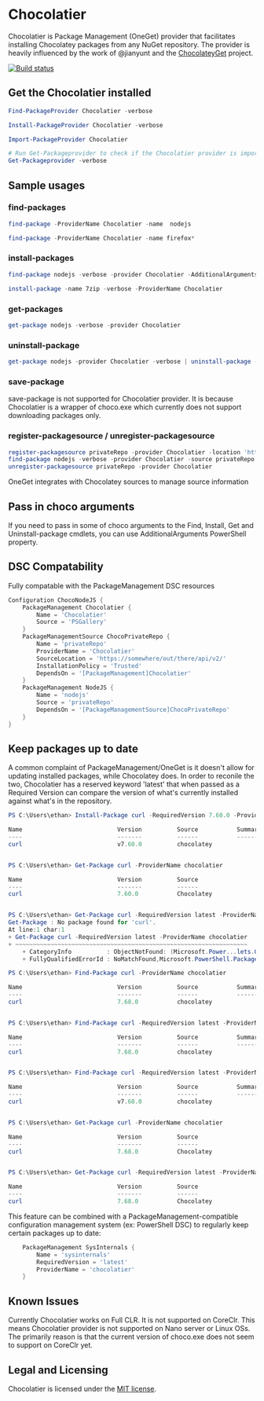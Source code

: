 # Chocolatier
Chocolatier is Package Management (OneGet) provider that facilitates installing Chocolatey packages from any NuGet repository. The provider is heavily influenced by the work of @jianyunt and the [ChocolateyGet](https://github.com/jianyunt/ChocolateyGet) project.

[![Build status](https://ci.appveyor.com/api/projects/status/14pwjwch40ww0cxd?svg=true)](https://ci.appveyor.com/project/ethanbergstrom/chocolatier)

## Get the Chocolatier installed
```PowerShell
Find-PackageProvider Chocolatier -verbose

Install-PackageProvider Chocolatier -verbose

Import-PackageProvider Chocolatier

# Run Get-Packageprovider to check if the Chocolatier provider is imported
Get-Packageprovider -verbose
```

## Sample usages
### find-packages
```PowerShell
find-package -ProviderName Chocolatier -name  nodejs

find-package -ProviderName Chocolatier -name firefox*
```

### install-packages
```PowerShell
find-package nodejs -verbose -provider Chocolatier -AdditionalArguments --exact | install-package

install-package -name 7zip -verbose -ProviderName Chocolatier
```
### get-packages
```PowerShell
get-package nodejs -verbose -provider Chocolatier
```
### uninstall-package
```PowerShell
get-package nodejs -provider Chocolatier -verbose | uninstall-package -AdditionalArguments '-y --remove-dependencies' -Verbose
```
### save-package

save-package is not supported for Chocolatier provider.
It is because Chocolatier is a wrapper of choco.exe which currently does not support downloading packages only.

### register-packagesource / unregister-packagesource
```PowerShell
register-packagesource privateRepo -provider Chocolatier -location 'https://somewhere/out/there/api/v2/'
find-package nodejs -verbose -provider Chocolatier -source privateRepo -AdditionalArguments --exact | install-package
unregister-packagesource privateRepo -provider Chocolatier
```

OneGet integrates with Chocolatey sources to manage source information

## Pass in choco arguments
If you need to pass in some of choco arguments to the Find, Install, Get and Uninstall-package cmdlets, you can use AdditionalArguments PowerShell property.

## DSC Compatability
Fully compatable with the PackageManagement DSC resources
```PowerShell
Configuration ChocoNodeJS {
	PackageManagement Chocolatier {
		Name = 'Chocolatier'
		Source = 'PSGallery'
	}
	PackageManagementSource ChocoPrivateRepo {
		Name = 'privateRepo'
		ProviderName = 'Chocolatier'
		SourceLocation = 'https://somewhere/out/there/api/v2/'
		InstallationPolicy = 'Trusted'
		DependsOn = '[PackageManagement]Chocolatier'
	}
	PackageManagement NodeJS {
		Name = 'nodejs'
		Source = 'privateRepo'
		DependsOn = '[PackageManagementSource]ChocoPrivateRepo'
	}
}
```

## Keep packages up to date
A common complaint of PackageManagement/OneGet is it doesn't allow for updating installed packages, while Chocolatey does.
  In order to reconile the two, Chocolatier has a reserved keyword 'latest' that when passed as a Required Version can compare the version of what's currently installed against what's in the repository.
```PowerShell
PS C:\Users\ethan> Install-Package curl -RequiredVersion 7.60.0 -ProviderName chocolatier -Force

Name                           Version          Source           Summary
----                           -------          ------           -------
curl                           v7.60.0          chocolatey


PS C:\Users\ethan> Get-Package curl -ProviderName chocolatier

Name                           Version          Source                           ProviderName
----                           -------          ------                           ------------
curl                           7.60.0           Chocolatey                       Chocolatier


PS C:\Users\ethan> Get-Package curl -RequiredVersion latest -ProviderName chocolatier
Get-Package : No package found for 'curl'.
At line:1 char:1
+ Get-Package curl -RequiredVersion latest -ProviderName chocolatier
+ ~~~~~~~~~~~~~~~~~~~~~~~~~~~~~~~~~~~~~~~~~~~~~~~~~~~~~~~~~~~~~~~~~~
    + CategoryInfo          : ObjectNotFound: (Microsoft.Power...lets.GetPackage:GetPackage) [Get-Package], Exception
    + FullyQualifiedErrorId : NoMatchFound,Microsoft.PowerShell.PackageManagement.Cmdlets.GetPackage

PS C:\Users\ethan> Find-Package curl -ProviderName chocolatier

Name                           Version          Source           Summary
----                           -------          ------           -------
curl                           7.68.0           chocolatey


PS C:\Users\ethan> Find-Package curl -RequiredVersion latest -ProviderName chocolatier

Name                           Version          Source           Summary
----                           -------          ------           -------
curl                           7.68.0           chocolatey


PS C:\Users\ethan> Find-Package curl -RequiredVersion latest -ProviderName chocolatier | Install-Package -Force

Name                           Version          Source           Summary
----                           -------          ------           -------
curl                           v7.68.0          chocolatey


PS C:\Users\ethan> Get-Package curl -ProviderName chocolatier

Name                           Version          Source                           ProviderName
----                           -------          ------                           ------------
curl                           7.68.0           Chocolatey                       Chocolatier


PS C:\Users\ethan> Get-Package curl -RequiredVersion latest -ProviderName chocolatier

Name                           Version          Source                           ProviderName
----                           -------          ------                           ------------
curl                           7.68.0           Chocolatey                       Chocolatier

```

This feature can be combined with a PackageManagement-compatible configuration management system (ex: PowerShell DSC) to regularly keep certain packages up to date:
```PowerShell
	PackageManagement SysInternals {
		Name = 'sysinternals'
		RequiredVersion = 'latest'
		ProviderName = 'chocolatier'
	}
```

## Known Issues
Currently Chocolatier works on Full CLR.
It is not supported on CoreClr.
This means Chocolatier provider is not supported on Nano server or Linux OSs.
The primarily reason is that the current version of choco.exe does not seem to support on CoreClr yet.

## Legal and Licensing
Chocolatier is licensed under the [MIT license](./LICENSE.txt).
